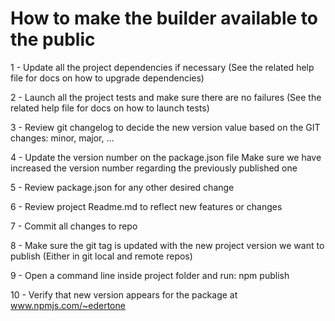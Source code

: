 # How to make the builder available to the public

1 - Update all the project dependencies if necessary
	(See the related help file for docs on how to upgrade dependencies)

2 - Launch all the project tests and make sure there are no failures
	(See the related help file for docs on how to launch tests)

3 - Review git changelog to decide the new version value based on the GIT changes: minor, major, ...

4 - Update the version number on the package.json file
	Make sure we have increased the version number regarding the previously published one

5 - Review package.json for any other desired change

6 - Review project Readme.md to reflect new features or changes

7 - Commit all changes to repo

8 - Make sure the git tag is updated with the new project version we want to publish
	(Either in git local and remote repos)

9 - Open a command line inside project folder and run:
	npm publish

10 - Verify that new version appears for the package at www.npmjs.com/~edertone
